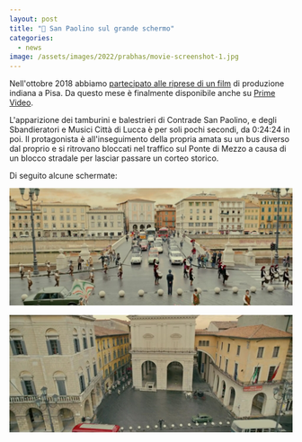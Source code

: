 ```yaml
---
layout: post
title: "🎥 San Paolino sul grande schermo"
categories:
  - news
image: /assets/images/2022/prabhas/movie-screenshot-1.jpg
---
```


Nell'ottobre 2018 abbiamo [partecipato alle riprese di un film](/2018/balestrieri-sbandieratori-bollywood-pisa) di produzione indiana a Pisa. Da questo mese è finalmente disponibile anche su [Prime Video](https://www.primevideo.com/detail/0QXK16A045FAMGI21LGHGK0X9U/ref=atv_dp_share_cu_r).

L'apparizione dei tamburini e balestrieri di Contrade San Paolino, e degli Sbandieratori e Musici Città di Lucca è per soli pochi secondi, da 0:24:24 in poi. Il protagonista è all'inseguimento della propria amata su un bus diverso dal proprio e si ritrovano bloccati nel traffico sul Ponte di Mezzo a causa di un blocco stradale per lasciar passare un corteo storico.

Di seguito alcune schermate:

<!-- more -->

![screenshot 2](/assets/images/2022/prabhas/movie-screenshot-2.jpg)

![screenshot 3](/assets/images/2022/prabhas/movie-screenshot-3.jpg)
